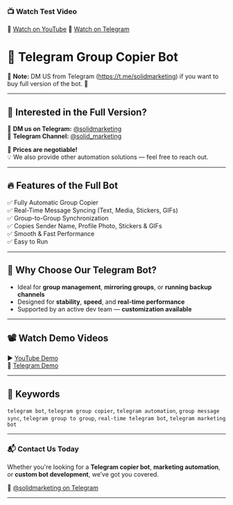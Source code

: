 ### 📺 Watch Test Video

🔹 [Watch on YouTube](https://youtu.be/TNAu-isyy24)
🔹 [Watch on Telegram](https://t.me/solid_marketing/64)


# 🤖 Telegram Group Copier Bot

🚨 **Note:** DM US from Telegram (https://t.me/solidmarketing) if you want to buy full version of the bot. 💬

---

## 💼 Interested in the Full Version?

💬 **DM us on Telegram:** [@solidmarketing](https://t.me/solidmarketing)  
📢 **Telegram Channel:** [@solid_marketing](https://t.me/solid_marketing)

🛒 **Prices are negotiable!**  
💡 We also provide other automation solutions — feel free to reach out.

---

## 🔥 Features of the Full Bot

✅ Fully Automatic Group Copier  
✅ Real-Time Message Syncing (Text, Media, Stickers, GIFs)  
✅ Group-to-Group Synchronization  
✅ Copies Sender Name, Profile Photo, Stickers & GIFs  
✅ Smooth & Fast Performance  
✅ Easy to Run

---

## 📌 Why Choose Our Telegram Bot?

- Ideal for **group management**, **mirroring groups**, or **running backup channels**
- Designed for **stability**, **speed**, and **real-time performance**
- Supported by an active dev team — **customization available**

---

## 📽️ Watch Demo Videos

▶️ [YouTube Demo](https://youtu.be/TNAu-isyy24)  
📲 [Telegram Demo](https://t.me/solid_marketing/64)

---

## 🧠 Keywords
`telegram bot`, `telegram group copier`, `telegram automation`, `group message sync`, `telegram group to group`, `real-time telegram bot`, `telegram marketing bot`

---

### 📬 Contact Us Today  
Whether you're looking for a **Telegram copier bot**, **marketing automation**, or **custom bot development**, we’ve got you covered.

🔗 [@solidmarketing on Telegram](https://t.me/solidmarketing)

---


